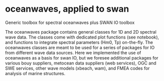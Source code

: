 # oceanwaves, applied to swan
Generic toolbox for spectral oceanwaves plus SWAN IO toolbox

The oceanwaves package contains general classes for 1D and 2D spectral wave data.
The classes come with dedicated plot functions (see notebook), and functions to integrate spectral 
parameters (Hm0, Tp) on-the-fly. The oceanwaves classes are meant to be used for a series of 
packages for IO from different wave data sources. Here we implemented the use of oceanwaves as a 
basis for swan IO, but we foresee additional packages for various bouy suppliers, metocean 
data suppliers (web services), OGC and SWE services, other wave models (xbeach, wam), 
and FMEA codes for analysis of marine structures.
